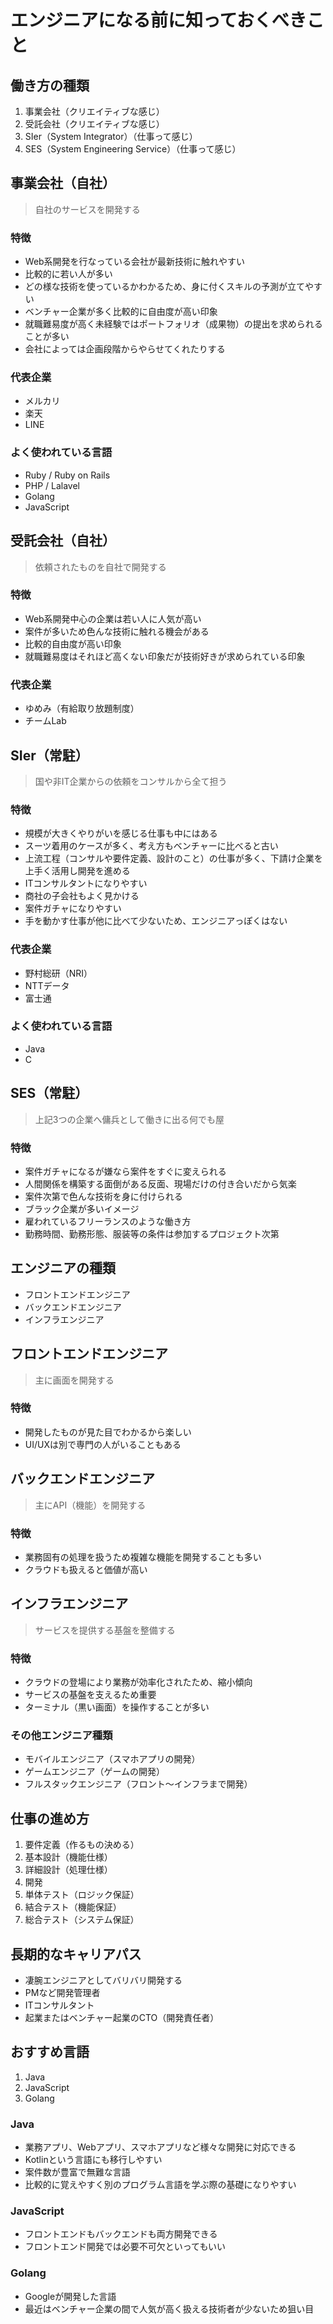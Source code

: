 # エンジニアになる前に知っておくべきこと
## 働き方の種類
1. 事業会社（クリエイティブな感じ）
1. 受託会社（クリエイティブな感じ）
1. SIer（System Integrator）（仕事って感じ）
1. SES（System Engineering Service）（仕事って感じ）
  
## 事業会社（自社）
> 自社のサービスを開発する  
  
### 特徴
* Web系開発を行なっている会社が最新技術に触れやすい
* 比較的に若い人が多い
* どの様な技術を使っているかわかるため、身に付くスキルの予測が立てやすい
* ベンチャー企業が多く比較的に自由度が高い印象
* 就職難易度が高く未経験ではポートフォリオ（成果物）の提出を求められることが多い
* 会社によっては企画段階からやらせてくれたりする
  
### 代表企業
- メルカリ
- 楽天
- LINE

### よく使われている言語
* Ruby / Ruby on Rails
* PHP / Lalavel
* Golang
* JavaScript

## 受託会社（自社）
> 依頼されたものを自社で開発する

### 特徴
* Web系開発中心の企業は若い人に人気が高い
* 案件が多いため色んな技術に触れる機会がある
* 比較的自由度が高い印象
* 就職難易度はそれほど高くない印象だが技術好きが求められている印象

### 代表企業
* ゆめみ（有給取り放題制度）
* チームLab

## SIer（常駐）
> 国や非IT企業からの依頼をコンサルから全て担う

### 特徴
* 規模が大きくやりがいを感じる仕事も中にはある
* スーツ着用のケースが多く、考え方もベンチャーに比べると古い
* 上流工程（コンサルや要件定義、設計のこと）の仕事が多く、下請け企業を上手く活用し開発を進める
* ITコンサルタントになりやすい
* 商社の子会社もよく見かける
* 案件ガチャになりやすい
* 手を動かす仕事が他に比べて少ないため、エンジニアっぽくはない

### 代表企業
* 野村総研（NRI）
* NTTデータ
* 富士通

### よく使われている言語
* Java
* C

## SES（常駐）
> 上記3つの企業へ傭兵として働きに出る何でも屋

### 特徴
* 案件ガチャになるが嫌なら案件をすぐに変えられる
* 人間関係を構築する面倒がある反面、現場だけの付き合いだから気楽
* 案件次第で色んな技術を身に付けられる
* ブラック企業が多いイメージ
* 雇われているフリーランスのような働き方
* 勤務時間、勤務形態、服装等の条件は参加するプロジェクト次第
  
    
## エンジニアの種類
- フロントエンドエンジニア
- バックエンドエンジニア
- インフラエンジニア

    
## フロントエンドエンジニア
> 主に画面を開発する

### 特徴
* 開発したものが見た目でわかるから楽しい
* UI/UXは別で専門の人がいることもある

## バックエンドエンジニア
> 主にAPI（機能）を開発する

### 特徴
* 業務固有の処理を扱うため複雑な機能を開発することも多い
* クラウドも扱えると価値が高い

## インフラエンジニア
> サービスを提供する基盤を整備する

### 特徴
* クラウドの登場により業務が効率化されたため、縮小傾向
* サービスの基盤を支えるため重要
* ターミナル（黒い画面）を操作することが多い
    
### その他エンジニア種類
* モバイルエンジニア（スマホアプリの開発）
* ゲームエンジニア（ゲームの開発）
* フルスタックエンジニア（フロント〜インフラまで開発）

  
## 仕事の進め方
1. 要件定義（作るもの決める）
1. 基本設計（機能仕様）
1. 詳細設計（処理仕様）
1. 開発
1. 単体テスト（ロジック保証）
1. 結合テスト（機能保証）
1. 総合テスト（システム保証）

    
## 長期的なキャリアパス
* 凄腕エンジニアとしてバリバリ開発する
* PMなど開発管理者
* ITコンサルタント
* 起業またはベンチャー起業のCTO（開発責任者）

## おすすめ言語
1. Java
1. JavaScript
1. Golang

### Java
* 業務アプリ、Webアプリ、スマホアプリなど様々な開発に対応できる
* Kotlinという言語にも移行しやすい
* 案件数が豊富で無難な言語
* 比較的に覚えやすく別のプログラム言語を学ぶ際の基礎になりやすい

### JavaScript
* フロントエンドもバックエンドも両方開発できる
* フロントエンド開発では必要不可欠といってもいい


### Golang
* Googleが開発した言語
* 最近はベンチャー企業の間で人気が高く扱える技術者が少ないため狙い目

